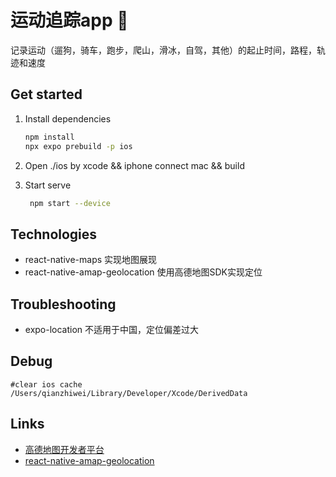 # 运动追踪app 👋

记录运动（遛狗，骑车，跑步，爬山，滑冰，自驾，其他）的起止时间，路程，轨迹和速度

## Get started

1. Install dependencies

   ```bash
   npm install
   npx expo prebuild -p ios
   ```

2. Open ./ios by xcode && iphone connect mac && build 

3. Start serve

   ```bash
    npm start --device
   ```
## Technologies
* react-native-maps 实现地图展现
* react-native-amap-geolocation 使用高德地图SDK实现定位

## Troubleshooting
* expo-location 不适用于中国，定位偏差过大

## Debug
```
#clear ios cache
/Users/qianzhiwei/Library/Developer/Xcode/DerivedData
```

## Links
- [高德地图开发者平台](https://console.amap.com/dev/key/app)
- [react-native-amap-geolocation](https://github.com/qiuxiang/react-native-amap-geolocation)